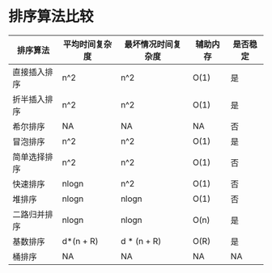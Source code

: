 # 排序算法比较

排序算法 | 平均时间复杂度 | 最坏情况时间复杂度 | 辅助内存 | 是否稳定
--------|---------------|------------------|----------|---------
直接插入排序 | n^2 | n^2 | O(1) | 是
折半插入排序 | n^2 | n^2 | O(1) | 是
希尔排序 | NA | NA | NA | 否
冒泡排序 | n^2 | n^2 | O(1) | 是 
简单选择排序 | n^2 | n^2 | O(1) | 否
快速排序 | nlogn | n^2 | O(1) | 否
堆排序 | nlogn | nlogn | O(1) | 否
二路归并排序 | nlogn | nlogn | O(n) | 是
基数排序 | d*(n + R) | d * (n + R) | O(R) | 是
桶排序 | NA | NA | NA | NA